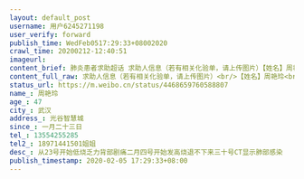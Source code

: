 ```yaml
---
layout: default_post
username: 用户6245271198
user_verify: forward
publish_time: WedFeb0517:29:33+08002020
crawl_time: 20200212-12:40:51
imageurl: 
content_brief: 肺炎患者求助超话 求助人信息（若有相关化验单，请上传图片）【姓名】周艳玲【年龄】47【所在城市】武汉【所在小区、社区】光谷智慧城【患病时间】一月二十三日【联系方式】13554255285【其他紧急联系人】18971441501姐姐【病情描述】 从23号开始低烧 乏力 背部剧痛 二月四号开始发高烧 退 ...全文
content_full_raw: 求助人信息（若有相关化验单，请上传图片）<br/>【姓名】周艳玲<br/>【年龄】47<br/>【所在城市】武汉<br/>【所在小区、社区】光谷智慧城<br/>【患病时间】一月二十三日<br/>【联系方式】13554255285<br/>【其他紧急联系人】18971441501姐姐<br/>【病情描述】从23号开始低烧乏力背部剧痛二月四号开始发高烧退不下来三十号CT显示肺部感染
status_url: https://m.weibo.cn/status/4468659760588807
name_: 周艳玲
age_: 47
city_: 武汉
address_: 光谷智慧城
since_: 一月二十三日
tel_: 13554255285
tel2_: 18971441501姐姐
desc_: 从23号开始低烧乏力背部剧痛二月四号开始发高烧退不下来三十号CT显示肺部感染
publish_timestamp: 2020-02-05 17:29:33+08:00
---
```

